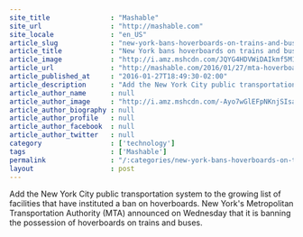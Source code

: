 ```yaml
---
site_title               : "Mashable"
site_url                 : "http://mashable.com"
site_locale              : "en_US"
article_slug             : "new-york-bans-hoverboards-on-trains-and-buses-over-fire-safety-concerns"
article_title            : "New York bans hoverboards on trains and buses over fire safety concerns"
article_image            : "http://i.amz.mshcdn.com/JQYG4HDVWiDAIkmf5M1RB9lf8Zs=/1200x627/2016%2F01%2F27%2Fa7%2Fhvrmta.83a29.jpg"
article_url              : "http://mashable.com/2016/01/27/mta-hoverboard-ban/"
article_published_at     : "2016-01-27T18:49:30-02:00"
article_description      : "Add the New York City public transportation system to the growing list of facilities that have instituted a ban on hoverboards. New York's Metropolitan Transportation Authority (MTA) announced on Wednesday that it is banning the possession of hoverboards on trains and buses."
article_author_name      : null
article_author_image     : "http://i.amz.mshcdn.com/-Ayo7wGlEFpNKnjSIsaLHczZ3nQ=/90x90/2016%2F06%2F29%2F8a%2Fhttpsd2mhye01h4nj2n.cloudfront.netmediaZgkyMDEzLzA5.39c93.jpg"
article_author_biography : null
article_author_profile   : null
article_author_facebook  : null
article_author_twitter   : null
category                 : ['technology']
tags                     : ['Mashable']
permalink                : "/:categories/new-york-bans-hoverboards-on-trains-and-buses-over-fire-safety-concerns/"
layout                   : post
---
```


Add the New York City public transportation system to the growing list of facilities that have instituted a ban on hoverboards. New York's Metropolitan Transportation Authority (MTA) announced on Wednesday that it is banning the possession of hoverboards on trains and buses.
